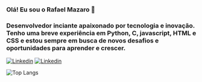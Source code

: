 ### Olá! Eu sou o Rafael Mazaro 👋

### Desenvolvedor inciante apaixonado por tecnologia e inovação. Tenho uma breve experiência em Python, C, javascript, HTML e CSS e estou sempre em busca de novos desafios e oportunidades para aprender e crescer.

[![Linkedin](https://img.shields.io/badge/LinkedIn-0077B5?style=for-the-badge&logo=linkedin&logoColor=white)](https://www.linkedin.com/in/rafael-de-assunção-mazaro-15481b268/)
[![Linkedin](https://img.shields.io/badge/Instagram-E4405F?style=for-the-badge&logo=instagram&logoColor=white)](https://www.instagram.com/rafa_maza/)


![Top Langs](https://github-readme-stats.vercel.app/api/top-langs/?username=Mazarodev&hide_progress=true)
